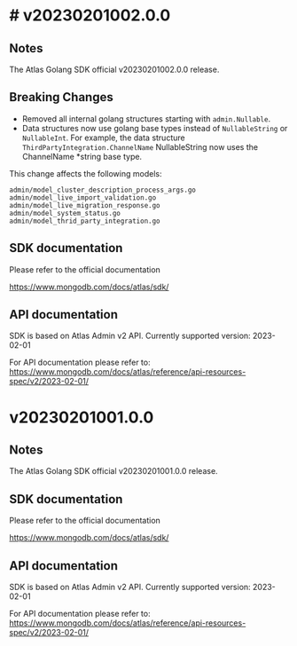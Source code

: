 
# # v20230201002.0.0

## Notes

 The Atlas Golang SDK official v20230201002.0.0 release. 

## Breaking Changes

- Removed all internal golang structures starting with `admin.Nullable`.
- Data structures now use golang base types instead of `NullableString` or `NullableInt`. For example, the data structure
`ThirdPartyIntegration.ChannelName` NullableString now uses the ChannelName *string base type.

This change affects the following models:
```
admin/model_cluster_description_process_args.go
admin/model_live_import_validation.go
admin/model_live_migration_response.go
admin/model_system_status.go
admin/model_thrid_party_integration.go
```

## SDK documentation
 
Please refer to the official documentation

https://www.mongodb.com/docs/atlas/sdk/

## API documentation

SDK is based on Atlas Admin v2 API.
Currently supported version: 2023-02-01

For API documentation please refer to: 
https://www.mongodb.com/docs/atlas/reference/api-resources-spec/v2/2023-02-01/


# v20230201001.0.0

## Notes

 The Atlas Golang SDK official v20230201001.0.0 release. 

## SDK documentation
 
Please refer to the official documentation

https://www.mongodb.com/docs/atlas/sdk/

## API documentation

SDK is based on Atlas Admin v2 API.
Currently supported version: 2023-02-01

For API documentation please refer to: 
https://www.mongodb.com/docs/atlas/reference/api-resources-spec/v2/2023-02-01/
